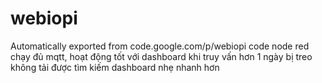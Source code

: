 # webiopi
Automatically exported from code.google.com/p/webiopi
code node red chạy đủ mqtt, hoạt động tốt
với dashboard khi truy vấn hơn 1 ngày bị treo không tải được
tìm kiếm dashboard nhẹ nhanh hơn
